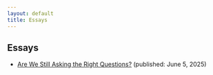 ```yaml
---
layout: default
title: Essays
---
```


## Essays

- [Are We Still Asking the Right Questions?](/essays/rightquestions/) (published: June 5, 2025)

